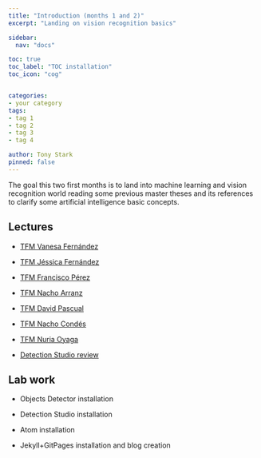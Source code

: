 ```yaml
---
title: "Introduction (months 1 and 2)"
excerpt: "Landing on vision recognition basics"

sidebar:
  nav: "docs"

toc: true
toc_label: "TOC installation"
toc_icon: "cog"


categories:
- your category
tags:
- tag 1
- tag 2
- tag 3
- tag 4

author: Tony Stark
pinned: false
---
```


The goal this two first months is to land into machine learning and vision recognition world reading some previous master theses and its references to clarify some artificial intelligence basic concepts.

## Lectures

- [TFM Vanesa Fernández](https://gsyc.urjc.es/jmplaza/students/tfm-deeplearning_autonomous_navigation-vanessa-2020.pdf)

- [TFM Jéssica Fernández](https://gsyc.urjc.es/jmplaza/students/tfm-deeplearning_traffic_sensor-jessica-2020.pdf)

- [TFM Francisco Pérez](https://gsyc.urjc.es/jmplaza/students/tfm-deeplearning-autonomous_navigation-francisco_perez-2020.pdf)

- [TFM Nacho Arranz](https://gsyc.urjc.es/jmplaza/students/tfm-reinforcementlearning-conduccion_autonoma-ignacio_arranz-2020.pdf)

- [TFM David Pascual](https://gsyc.urjc.es/jmplaza/students/tfm-deeplearning-human_pose-david_pascual-2020.pdf)

- [TFM Nacho Condés](https://gsyc.urjc.es/jmplaza/students/tfm-deeplearning-person_following-nacho_condes-2020.pdf)

- [TFM Nuria Oyaga](https://gsyc.urjc.es/jmplaza/students/tfm-deeplearning-prediccion_fotogramas-nuria_oyaga-2020.pdf)

- [Detection Studio review](https://gsyc.urjc.es/jmplaza/draft-detectionstudio.pdf")


## Lab work

- Objects Detector installation

- Detection Studio installation

- Atom installation

- Jekyll+GitPages installation and blog creation
